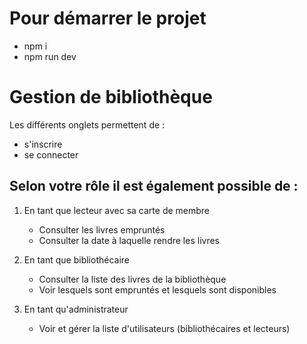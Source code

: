 # Pour démarrer le projet

- npm i
- npm run dev

# Gestion de bibliothèque

Les différents onglets permettent de :

- s'inscrire
- se connecter

## Selon votre rôle il est également possible de :

1. En tant que lecteur avec sa carte de membre
   - Consulter les livres empruntés
   - Consulter la date à laquelle rendre les livres  
  
2. En tant que bibliothécaire
   - Consulter la liste des livres de la bibliothèque
   - Voir lesquels sont empruntés et lesquels sont disponibles

3. En tant qu'administrateur
   - Voir et gérer la liste d'utilisateurs (bibliothécaires et lecteurs)
